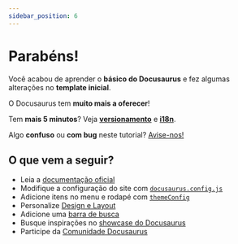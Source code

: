 ```yaml
---
sidebar_position: 6
---
```


# Parabéns!

Você acabou de aprender o **básico do Docusaurus** e fez algumas alterações no **template inicial**.

O Docusaurus tem **muito mais a oferecer**!

Tem **mais 5 minutos**? Veja **[versionamento](../tutorial-extras/manage-docs-versions.md)** e **[i18n](../tutorial-extras/translate-your-site.md)**.

Algo **confuso** ou **com bug** neste tutorial? [Avise-nos!](https://github.com/facebook/docusaurus/discussions/4610)

## O que vem a seguir?

- Leia a [documentação oficial](https://docusaurus.io/)
- Modifique a configuração do site com [`docusaurus.config.js`](https://docusaurus.io/docs/api/docusaurus-config)
- Adicione itens no menu e rodapé com [`themeConfig`](https://docusaurus.io/docs/api/themes/configuration)
- Personalize [Design e Layout](https://docusaurus.io/docs/styling-layout)
- Adicione uma [barra de busca](https://docusaurus.io/docs/search)
- Busque inspirações no [showcase do Docusaurus](https://docusaurus.io/showcase)
- Participe da [Comunidade Docusaurus](https://docusaurus.io/community/support)
